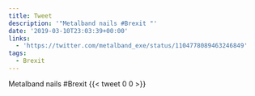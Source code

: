 ```yaml
---
title: Tweet
description: '"Metalband nails #Brexit "'
date: '2019-03-10T23:03:39+00:00'
links:
  - 'https://twitter.com/metalband_exe/status/1104778089463246849'
tags:
  - Brexit
---
```

Metalband nails #Brexit 
      {{< tweet 0 0 >}}
    

